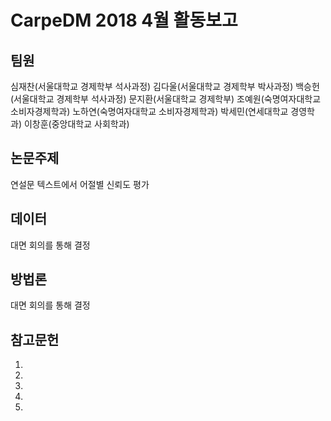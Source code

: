 # CarpeDM 2018 4월 활동보고

팀원
---
심재찬(서울대학교 경제학부 석사과정)
김다울(서울대학교 경제학부 박사과정)
백승헌(서울대학교 경제학부 석사과정)
문지환(서울대학교 경제학부)
조예원(숙명여자대학교 소비자경제학과)
노하연(숙명여자대학교 소비자경제학과)
박세민(연세대학교 경영학과)
이창훈(중앙대학교 사회학과)


논문주제
---
연설문 텍스트에서 어절별 신뢰도 평가


데이터
---
대면 회의를 통해 결정


방법론
---
대면 회의를 통해 결정


참고문헌
---
1.

2.

3.

4.

5.
